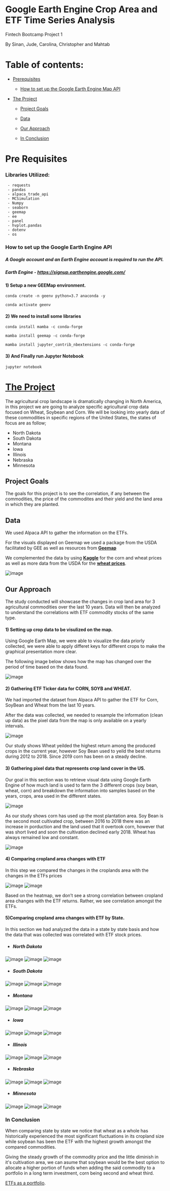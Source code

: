 # Google Earth Engine Crop Area and ETF Time Series Analysis

Fintech Bootcamp Project 1

 By Sinan, Jude, Carolina, Christopher and Mahtab


# Table of contents:

- [Prerequisites](#pre-requisites)
    - [How to set up the Google Earth Engine Map API](#how-to-set-up-the-google-earth-engine-map-api)

- [The Project ](#the-project)
	- [Project Goals](#project-goals)

    - [Data](#data)

	- [Our Approach](#our-approach)	
	- [In Conclusion](#in-conclusion)
	

# Pre Requisites

### Libraries Utilized:

```shell
 - requests
 - pandas
 - alpaca_trade_api
 - MCSimulation
 - Numpy
 - seaborn
 - geemap
 - ee 
 - panel 
 - hvplot.pandas
 - dotenv
 - os
```

### How to set up the Google Earth Engine API

##### A Google account and an Earth Engine account is required to run the API. 

##### Earth Engine - https://signup.earthengine.google.com/

#### 1) Setup a new GEEMap environment.

```shell
conda create -n geenv python=3.7 anaconda -y

conda activate geenv

```
#### 2) We need to install some libraries

```shell
conda install mamba -c conda-forge

mamba install geemap -c conda-forge

mamba install jupyter_contrib_nbextensions -c conda-forge

```

#### 3) And Finally run Jupyter Notebook

```shell
jupyter notebook
```



# [The Project](GOOGLECROP.ipynb) 
The agricultural crop landscape is dramatically changing in North America, in this project we are going to analyze specific agricultural crop data focused on Wheat, Soybean and Corn.
 We will be looking into yearly data of these commodities in specific regions of the United States, the states of focus are as follow;
 - North Dakota
 - South Dakota
 - Montana 
 - Iowa 
 - Illinois
 - Nebraska 
 - Minnesota



## Project Goals

The goals for this project is to see the correlation, if any between the commodities, the price of the commodites and their yield and the land area in which they are planted.

## Data

We used Alpaca API to gather the information on the ETFs. 

For the visuals displayed on  Geemap we used a package from the USDA facilitated by GEE as well as resources from [**Geemap**](https://geemap.org)

We complemented the data by using [**Kaggle**](https://www.kaggle.com/ainslie/usda-wasde-monthly-corn-soybean-projections)
for the corn and wheat prices as well as more data from the USDA  for the [**wheat  prices**](https://www.ers.usda.gov/data-products/wheat-data/).


![image](images/Data_sources.png)
                                                                                                                                                   

## Our Approach

The study conducted will showcase the changes in crop land area for 3 agricultural commodities over the last 10 years. Data will then be analyzed to understand the correlations with ETF commodity stocks of the same type.

#### 1) Setting up crop data to be visulized on the map.

Using Google Earth Map, we were able to visualize the data priorly collected, we were able to apply differet keys for different crops to make the graphical presentation more clear.

The following image below shows how the map has changed over the period of time based on the data found.

![image](images/1_Google_Map.png)

#### 2) Gathering ETF Ticker data for CORN, SOYB and WHEAT.

We had imported the dataset from Alpaca API to gather the ETF for Corn, SoyBean and Wheat from the last 10 years. 

After the data was collected, we needed to resample the information (clean up data) as the pixel data from the map is only available on a yearly intervals.

![image](images/2_Google_PctChange.png)

Our study shows Wheat yeilded the highest return among the produced crops in the current year, however Soy Bean used to yeild the best returns during 2012 to 2018. Since 2019 corn has been on a steady decline. 

#### 3) Gathering pixel data that represents crop land cover in the US.

Our goal in this section was to retrieve visual data using Google Earth Engine of how much land is used to farm the 3 different crops (soy bean, wheat, corn) and breakdown the information into samples based on the years, crops, area used in the different states.


![image](images/3_Google_CropArea.png)

As our study shows corn has used up the most plantation area. Soy Bean is the second most cultivated crop, between 2016 to 2018 there was an increase in porduction and the land used that it overtook corn, however that was short lived and soon the cultivation declined early 2018. Wheat has always remained low and constant.

![image](images/4_Google_CropArea_PctChange.png)

#### 4) Comparing cropland area changes with ETF 

In this step we compared the changes in the croplands area with the changes in the ETFs prices

![image](images/5_Google_Combined_PctChange.png)
![image](images/6_Google_Combined_Correlation.png)

Based on the heatmap, we don’t see a strong correlation between cropland area changes with the ETF returns. Rather, we see correlation amongst the ETFs.

#### 5)Comparing cropland area changes with ETF by State.

In this section we had analyzed the data in a state by state basis and how the data that was collected was correlated with ETF stock prices. 

- ##### North Dakota

![image](images/7_Google_CropArea_ND.png)
![image](images/8_Google_Combined_PctChange_ND.png)
![image](images/9_Google_Combined_Correlation_ND.png)

- ##### South Dakota

![image](images/10_Google_CropArea_SD.png)
![image](images/11_Google_Combined_PctChange_SD.png)
![image](images/12_Google_Combined_Correlation_SD.png)

- ##### Montana

![image](images/13_Google_CropArea_MT.png)
![image](images/14_Google_Combined_PctChange_MT.png)
![image](images/15_Google_Combined_Correlation_MT.png)

- ##### Iowa

![image](images/16_Google_CropArea_IA.png)
![image](images/17_Google_Combined_PctChange_IA.png)
![image](images/18_Google_Combined_Correlation_IA.png)

- ##### Illinois

![image](images/19_Google_CropArea_IL.png)
![image](images/20_Google_Combined_PctChange_IL.png)
![image](images/21_Google_Combined_Correlation_IL.png)

- ##### Nebraska

![image](images/22_Google_CropArea_NE.png)
![image](images/23_Google_Combined_PctChange_NE.png)
![image](images/24_Google_Combined_Correlation_NE.png)

- ##### Minnesota

![image](images/25_Google_CropArea_MN.png)
![image](images/26_Google_Combined_PctChange_MN.png)
![image](images/27_Google_Combined_Correlation_MN.png)


### In Conclusion

When comparing state by state we notice that wheat as a whole has historically experienced the most significant fluctuations in its cropland size while soybean has been the ETF with the highest growth amongst the compared commodities.

Giving the steady growth of the commodity price and the little diminish in it's cultivation area, we can asume that soybean would be the best option to allocate a higher portion of funds when adding the said commodity to a portfolio in a long term investment, corn being second and wheat third. 

[ETFs as a portfolio](WEATCORNSOYB.ipynb).


